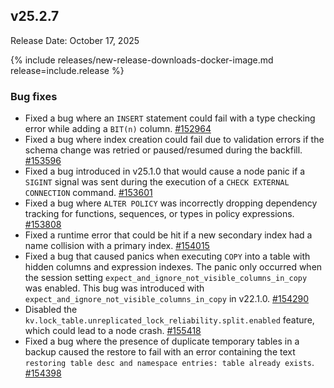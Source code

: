 ## v25.2.7

Release Date: October 17, 2025

{% include releases/new-release-downloads-docker-image.md release=include.release %}

<h3 id="v25-2-7-bug-fixes">Bug fixes</h3>

- Fixed a bug where an `INSERT` statement could fail with a type checking error while adding a `BIT(n)` column. [#152964][#152964]
- Fixed a bug where index creation could fail due to validation errors if the schema change was retried or paused/resumed during the backfill. [#153596][#153596]
- Fixed a bug introduced in v25.1.0 that would cause a node panic if a `SIGINT` signal was sent during the execution of a `CHECK EXTERNAL CONNECTION` command. [#153601][#153601]
- Fixed a bug where `ALTER POLICY` was incorrectly dropping dependency tracking for functions, sequences, or types in policy expressions. [#153808][#153808]
- Fixed a runtime error that could be hit if a new secondary index had a name collision with a primary index. [#154015][#154015]
- Fixed a bug that caused panics when executing `COPY` into a table with hidden columns and expression indexes. The panic only occurred when the session setting `expect_and_ignore_not_visible_columns_in_copy` was enabled. This bug was introduced with `expect_and_ignore_not_visible_columns_in_copy` in v22.1.0. [#154290][#154290]
- Disabled the `kv.lock_table.unreplicated_lock_reliability.split.enabled` feature, which could lead to a node crash. [#155418][#155418]
- Fixed a bug where the presence of duplicate temporary tables in a backup caused the restore to fail with an error containing the text `restoring table desc and namespace entries: table already exists`. [#154398][#154398]


[#153808]: https://github.com/cockroachdb/cockroach/pull/153808
[#154015]: https://github.com/cockroachdb/cockroach/pull/154015
[#154290]: https://github.com/cockroachdb/cockroach/pull/154290
[#155418]: https://github.com/cockroachdb/cockroach/pull/155418
[#154398]: https://github.com/cockroachdb/cockroach/pull/154398
[#152964]: https://github.com/cockroachdb/cockroach/pull/152964
[#153596]: https://github.com/cockroachdb/cockroach/pull/153596
[#153601]: https://github.com/cockroachdb/cockroach/pull/153601
